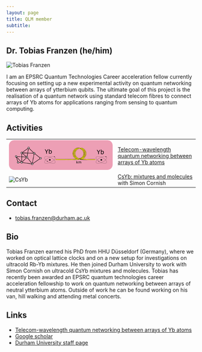 ```yaml
---
layout: page
title: QLM member
subtitle:
---
```


## Dr. Tobias Franzen (he/him)
<img src="franzen.jpg" alt="Tobias Franzen" width=200/>

I am an EPSRC Quantum Technologies Career acceleration fellow currently focusing on setting up a new experimental activity  on quantum networking between arrays of ytterbium qubits. The ultimate goal of this project is the realisation of a quantum network using standard telecom fibres to connect arrays of Yb atoms for applications ranging from sensing to quantum computing.

## Activities

<table>
<tr><td>
<a href = "/research/tech/networking"> <img src="/research/tech/networking/networking.png" alt="Quantum networking"/></a>
</td><td>
<a href = "/research/tech/networking">Telecom-wavelength quantum networking between arrays of Yb atoms </a> <br/></td></tr><tr>
<td><img src="/research/coldmol/csyb/img/Yb_MOT.jpg" alt="CsYb" width=200/></td><td><a href="https://www.cornishlabs.uk/csyb"> CsYb: mixtures and molecules</a> <br/> with Simon Cornish</td></tr>
</table>

## Contact

* [tobias.franzen@durham.ac.uk](tobias.franzen@durham.ac.uk)

## Bio

Tobias Franzen earned his PhD from HHU Düsseldorf (Germany), where we worked on optical lattice clocks and on a new setup for investigations on ultracold Rb-Yb mixtures. He then joined Durham University to work with Simon Cornish on ultracold CsYb mixtures and molecules. Tobias has recently been awarded an EPSRC quantum technologies career acceleration fellowship to work on quantum networking between arrays of neutral ytterbium atoms. Outside of work he can be found working on his van, hill walking and attending metal concerts.

## Links
* [Telecom-wavelength quantum networking between arrays of Yb atoms](/research/tech/networking)
* [Google scholar](https://scholar.google.com/citations?user=_Doo0okAAAAJ&hl=en&oi=ao)
* [Durham University staff page](https://www.durham.ac.uk/staff/tobias-franzen/)



